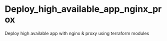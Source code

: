 # Deploy_high_available_app_nginx_prox
Deploy high available app with nginx &amp; proxy using terraform modules
